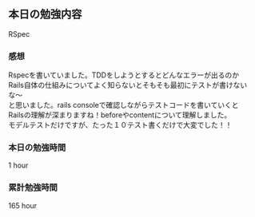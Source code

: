 ## 本日の勉強内容

RSpec

### 感想

Rspecを書いていました。TDDをしようとするとどんなエラーが出るのか  
Rails自体の仕組みについてよく知らないとそもそも最初にテストが書けないな〜  
と思いました。rails consoleで確認しながらテストコードを書いていくと  
Railsの理解が深まりますね！beforeやcontentについて理解しました。  
モデルテストだけですが、たった１０テスト書くだけで大変でした！！  

### 本日の勉強時間

1 hour

### 累計勉強時間

165 hour
